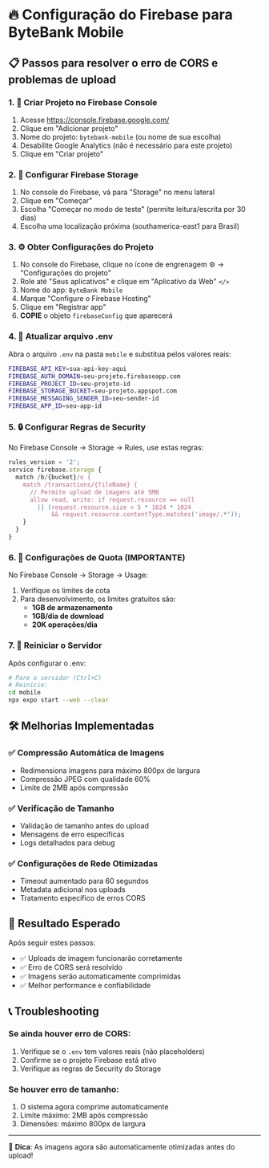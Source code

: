 # 🔥 Configuração do Firebase para ByteBank Mobile

## 📋 Passos para resolver o erro de CORS e problemas de upload

### 1. 🚀 Criar Projeto no Firebase Console

1. Acesse https://console.firebase.google.com/
2. Clique em "Adicionar projeto" 
3. Nome do projeto: `bytebank-mobile` (ou nome de sua escolha)
4. Desabilite Google Analytics (não é necessário para este projeto)
5. Clique em "Criar projeto"

### 2. 🔧 Configurar Firebase Storage

1. No console do Firebase, vá para "Storage" no menu lateral
2. Clique em "Começar"
3. Escolha "Começar no modo de teste" (permite leitura/escrita por 30 dias)
4. Escolha uma localização próxima (southamerica-east1 para Brasil)

### 3. ⚙️ Obter Configurações do Projeto

1. No console do Firebase, clique no ícone de engrenagem ⚙️ → "Configurações do projeto"
2. Role até "Seus aplicativos" e clique em "Aplicativo da Web" `</>`
3. Nome do app: `ByteBank Mobile`
4. Marque "Configure o Firebase Hosting"
5. Clique em "Registrar app"
6. **COPIE** o objeto `firebaseConfig` que aparecerá

### 4. 📝 Atualizar arquivo .env

Abra o arquivo `.env` na pasta `mobile` e substitua pelos valores reais:

```bash
FIREBASE_API_KEY=sua-api-key-aqui
FIREBASE_AUTH_DOMAIN=seu-projeto.firebaseapp.com
FIREBASE_PROJECT_ID=seu-projeto-id
FIREBASE_STORAGE_BUCKET=seu-projeto.appspot.com
FIREBASE_MESSAGING_SENDER_ID=seu-sender-id
FIREBASE_APP_ID=seu-app-id
```

### 5. 🔒 Configurar Regras de Security

No Firebase Console → Storage → Rules, use estas regras:

```javascript
rules_version = '2';
service firebase.storage {
  match /b/{bucket}/o {
    match /transactions/{fileName} {
      // Permite upload de imagens até 5MB
      allow read, write: if request.resource == null 
        || (request.resource.size < 5 * 1024 * 1024 
            && request.resource.contentType.matches('image/.*'));
    }
  }
}
```

### 6. 🎯 Configurações de Quota (IMPORTANTE)

No Firebase Console → Storage → Usage:
1. Verifique os limites de cota
2. Para desenvolvimento, os limites gratuitos são:
   - **1GB de armazenamento**
   - **1GB/dia de download**
   - **20K operações/dia**

### 7. 🔄 Reiniciar o Servidor

Após configurar o .env:
```bash
# Pare o servidor (Ctrl+C)
# Reinicie:
cd mobile
npx expo start --web --clear
```

## 🛠️ Melhorias Implementadas

### ✅ Compressão Automática de Imagens
- Redimensiona imagens para máximo 800px de largura
- Compressão JPEG com qualidade 60%
- Limite de 2MB após compressão

### ✅ Verificação de Tamanho
- Validação de tamanho antes do upload
- Mensagens de erro específicas
- Logs detalhados para debug

### ✅ Configurações de Rede Otimizadas
- Timeout aumentado para 60 segundos
- Metadata adicional nos uploads
- Tratamento específico de erros CORS

## 🎯 Resultado Esperado

Após seguir estes passos:
- ✅ Uploads de imagem funcionarão corretamente
- ✅ Erro de CORS será resolvido
- ✅ Imagens serão automaticamente comprimidas
- ✅ Melhor performance e confiabilidade

## 📞 Troubleshooting

### Se ainda houver erro de CORS:
1. Verifique se o `.env` tem valores reais (não placeholders)
2. Confirme se o projeto Firebase está ativo
3. Verifique as regras de Security do Storage

### Se houver erro de tamanho:
1. O sistema agora comprime automaticamente
2. Limite máximo: 2MB após compressão
3. Dimensões: máximo 800px de largura

---

🚀 **Dica**: As imagens agora são automaticamente otimizadas antes do upload!
